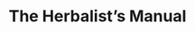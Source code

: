 ---
title:          The Herbalist’s Manual

names:
  chinese:      本草藥王
  previous:     King of Herbal Medicine
genre:          ancient
episodes:       25
producer:       Wong Wai-Sing
broadcast:
  start:        2005-11-28
  end:          2005-12-30
starring:       Frankie Lam, Michelle Ye, <mark>Selena Lee</mark>, Kenneth Ma
synopsis:       LI SHI-CHUN (Frankie Lam), who has studied herbs since he was a little boy, loves a girl TUNG CHING (Michelle Ye). However, he is already engaged to NG MO YUNG (Selena Lee). He plans to break off the engagement and reveal his feelings to Ching after taking the imperial civil examination. Unfortunately, when he returns home after the examination, Ching has already agreed to marry his brother LI GWOH-CHUN (Ai Wai). Chun has no choice but to marry Yung. He becomes the student of a renowned doctor Little Buddha, who turns out to be Ching’s adopted father. Chun finds out that the old medical books are full of mistakes. There are also all kinds of fake herbs in the market. Therefore he decided to write a book called the Compendium of Materia Medica. He is appointed as an imperial doctor in the palace by the Duke of Chor. However his ambition of writing the Compendium of Materia Medica is interrupted after he has offended influential official Yim Sung. He even has to run for his life. An outstanding student PONG HIN (Kenneth Ma) from the imperial medical school accompanies him as a follower. Chun lives in seclusion to practise medicine and study herbs. He is determined to finish the Compendium of Materia Medica even though it might take him his whole life.
role:           lead

characters:
  -
    fullname:       Ng Mo-Yung
    identity:       Housewife
    appearance:     1-25
    personality:    She’s frail since childhood, causing her to have a sentimental character.
    background:     Born in a wealthy family, orphaned at an early age, she had to live with her uncle GING WONG’s (Chun Wong) family. When Shi-Chun was a scholar at the age of 14, Mo Yung admired his talents already, that year her parents engaged her to Shi Chun, Mo Yung was ecstatic, she decided that she will not marry any other man. After her parents died, Ging Wong disliked Shi Chun for his three generations of practice medicines, his lowly status, plus he failed the imperial examination three times. Ging Wong decided to break off the engagement, this caused Mo Yung to be very sad. When she can’t marry this man, she would rather shave her head to become a nun. This touched Shi Chun a lot and he promised to marry her, Mo Yung’s wish is finally fulfilled as she then became Shi Chun’s wife.
    happenings:     After she got married and moved in the Li family, she had to put her luxury life aside and had to re-learn the simplicity of life. During this period, she came up with the idea of Herbal Beauty. Later Tung Ching opened a diet store in Beijing. Originally, Mo Yung would only lend a helping hand, but with her own past experiences of delicacies and hundreds flavors in Ging Wong’s mansion and together with Tung Ching’s understanding of herbs, they developed a variety of beautiful and tasty diet of high medicinal value, the two gradually became good sisters.<br>Mo Yung found out that Shi Chun and Tung Ching had a relationship, her depression led to a disease, Shi Chun cured her with medicines and Tung Ching recuperate her using diets. Because Mo Yung couldn’t take it anymore, the triangle relationship became worse.
---